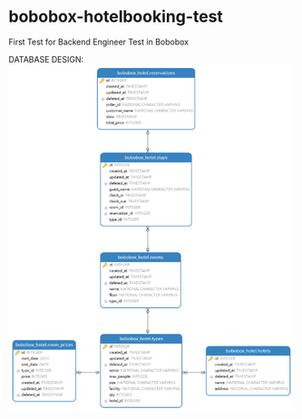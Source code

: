 # bobobox-hotelbooking-test
First Test for Backend Engineer Test in Bobobox

DATABASE DESIGN:
![alt text](https://github.com/alvinarthas/bobobox-hotelbooking-test/blob/master/db/bobobox_hotel.png?raw=true)
